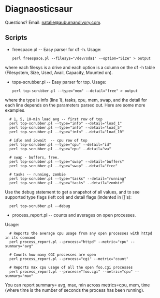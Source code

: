# Diagnaosticsaur

Questions?  Email: natalie@auburnandivory.com.


## Scripts


* freespace.pl -- Easy parser for df -h.  Usage:
   
      perl freespace.pl --filesys="/dev/sda1" --option="Size" > output
      
where each filesys is a drive and each option is a column on the df -h table (Filesystem, Size, Used, Avail, Capacity, Mounted on).


* tops-scrubber.pl -- Easy parser for top. Usage:
      
      perl top-scrubber.pl --type="mem" --detail="free" > output
   
where the type is info (line 1), tasks, cpu, mem, swap, and the detail for each line depends on the parameters parsed out.   Here are some more examples.
      
      # 1, 5, 10-min load avg -- first row of top
      perl top-scrubber.pl --type="info" --detail="load_1"
      perl top-scrubber.pl --type="info" --detail="load_5"
      perl top-scrubber.pl --type="info" --detail="load_10"
      
      # idle and iowait  -- cpu row of top
      perl top-scrubber.pl --type="cpu" --detail="id"
      perl top-scrubber.pl --type="cpu" --detail="wa"
      
      # swap - buffers, free.
      perl top-scrubber.pl --type="swap" --detail="buffers"
      perl top-scrubber.pl --type="swap" --detail="free"
      
      # tasks -- running, zombie
      perl top-scrubber.pl --type="tasks" --detail="running"
      perl top-scrubber.pl --type="tasks" --detail="zombie"
      
Use the debug statement to get a snapshot of all values, and to see supported type flags (left col) and detail flags (indented in []'s):

      perl top-scrubber.pl --debug
      
      
* process_report.pl -- counts and averages on open processes.

Usage:

      # Reports the average cpu usage from any open processes with httpd in its command 
      perl process_report.pl --process="httpd" --metric="cpu" --summary="avg"
      
      # Counts how many CGI processes are open
      perl process_report.pl --process="cgi" --metric="count"
      
      # Reports max cpu usage of all the open foo.cgi processes
      perl process_report.pl --process="foo.cgi" --metric="cpu" --summary="max"
      
You can report summary= avg, max, min across metrics=cpu, mem, time (where time is the number of seconds the process has been running).